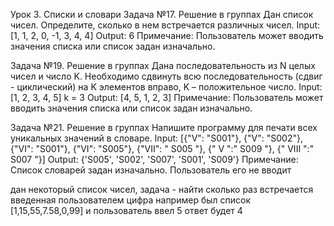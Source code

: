 Урок 3. Списки и словари
Задача №17. Решение в группах
Дан список чисел. Определите, сколько в нем
встречается различных чисел.
Input: [1, 1, 2, 0, -1, 3, 4, 4]
Output: 6
Примечание: Пользователь может вводить значения
списка или список задан изначально.

Задача №19. Решение в группах
Дана последовательность из N целых чисел и число
K. Необходимо сдвинуть всю последовательность
(сдвиг - циклический) на K элементов вправо, K –
положительное число.
Input: [1, 2, 3, 4, 5] k = 3
Output: [4, 5, 1, 2, 3]
Примечание: Пользователь может вводить значения
списка или список задан изначально.

Задача №21. Решение в группах
Напишите программу для печати всех уникальных
значений в словаре.
Input: [{"V": "S001"}, {"V": "S002"}, {"VI": "S001"},
{"VI": "S005"}, {"VII": " S005 "}, {" V ":" S009 "}, {" VIII
":" S007 "}]
Output: {'S005', 'S002', 'S007', 'S001', 'S009'}
Примечание: Список словарей задан изначально.
Пользователь его не вводит

дан некоторый список чисел, задача - найти сколько раз встречается введенная пользователем цифра
например был список [1,15,55,7.58,0,99]
и пользователь ввел 5
ответ будет 4